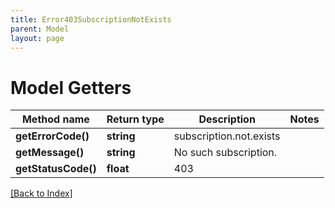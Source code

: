 ```yaml
---
title: Error403SubscriptionNotExists
parent: Model
layout: page
---
```


# Model Getters

Method name | Return type | Description | Notes
------------ | ------------- | ------------- | -------------
**getErrorCode()** | **string** | subscription.not.exists |
**getMessage()** | **string** | No such subscription. |
**getStatusCode()** | **float** | 403 |

[[Back to Index]](../index.md)

